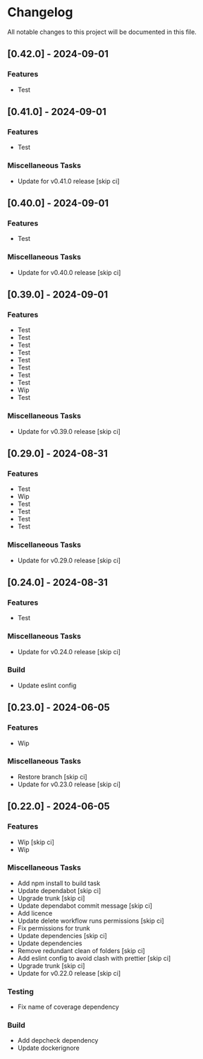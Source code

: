 # Changelog

All notable changes to this project will be documented in this file.

## [0.42.0] - 2024-09-01

### Features

- Test

## [0.41.0] - 2024-09-01

### Features

- Test

### Miscellaneous Tasks

- Update for v0.41.0 release [skip ci]

## [0.40.0] - 2024-09-01

### Features

- Test

### Miscellaneous Tasks

- Update for v0.40.0 release [skip ci]

## [0.39.0] - 2024-09-01

### Features

- Test
- Test
- Test
- Test
- Test
- Test
- Test
- Test
- Wip
- Test

### Miscellaneous Tasks

- Update for v0.39.0 release [skip ci]

## [0.29.0] - 2024-08-31

### Features

- Test
- Wip
- Test
- Test
- Test
- Test

### Miscellaneous Tasks

- Update for v0.29.0 release [skip ci]

## [0.24.0] - 2024-08-31

### Features

- Test

### Miscellaneous Tasks

- Update for v0.24.0 release [skip ci]

### Build

- Update eslint config

## [0.23.0] - 2024-06-05

### Features

- Wip

### Miscellaneous Tasks

- Restore branch [skip ci]
- Update for v0.23.0 release [skip ci]

## [0.22.0] - 2024-06-05

### Features

- Wip [skip ci]
- Wip

### Miscellaneous Tasks

- Add npm install to build task
- Update dependabot [skip ci]
- Upgrade trunk [skip ci]
- Update dependabot commit message [skip ci]
- Add licence
- Update delete workflow runs permissions [skip ci]
- Fix permissions for trunk
- Update dependencies [skip ci]
- Update dependencies
- Remove redundant clean of folders [skip ci]
- Add eslint config to avoid clash with prettier [skip ci]
- Upgrade trunk [skip ci]
- Update for v0.22.0 release [skip ci]

### Testing

- Fix name of coverage dependency

### Build

- Add depcheck dependency
- Update dockerignore

<!-- generated by git-cliff -->
